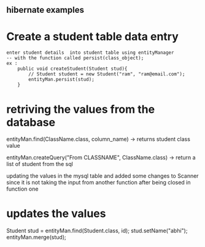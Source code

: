 ## hibernate examples 



# Create a student table data entry 
    enter student details  into student table using entityManager 
    -- with the function called persist(class_object);
    ex :    
        public void createStudent(Student stud){
            // Student student = new Student("ram", "ram@email.com");
            entityMan.persist(stud);
        }


# retriving the values from the database 

entityMan.find(ClassName.class, column_name)
    -> returns student class value 


entityMan.createQuery("From CLASSNAME", ClassName.class)
    -> return a list of student from the sql 



updating the values in the mysql table and added some changes to Scanner since it is not taking the input from another function after being closed in function one

# updates the values 

Student stud = entityMan.find(Student.class, id);
stud.setName("abhi");
entityMan.merge(stud);


